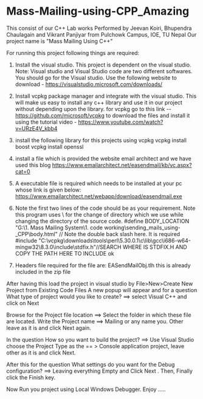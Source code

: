 # Mass-Mailing-using-CPP_Amazing
 This consist of our C++ Lab works Performed by Jeevan Koiri, Bhupendra Chaulagain and Vikrant Panjiyar from Pulchowk Campus, IOE, TU Nepal 
Our project name is "Mass Mailing Using C++"

For running this project following things are required:
1. Install the visual studio. This project is dependent on the visual studio. Note: Visual studio and Visual Studio code are two different softwares. You should go for the Visual studio.
	Use the following website to download - https://visualstudio.microsoft.com/downloads/

2. Install vcpkg package manager and integrate with the visual studio. This will make us easy to install any c++ library and use it in our project without depending upon the library. 
	for vcpkg go to this link -- https://github.com/microsoft/vcpkg to download the files and install it using the tutorial video - https://www.youtube.com/watch?v=URzE4V_kbb4

3. install the following library for this projects using vcpkg 
	vcpkg install boost
	vcpkg install openssl

4. install a file which is provided the website email architect and we have used this blog
	https://www.emailarchitect.net/easendmail/kb/vc.aspx?cat=0

5. A executable file is required which needs to be installed at your pc whose link is given below:
	https://www.emailarchitect.net/webapp/download/easendmail.exe

6. Note the first two lines of the code should be as your requirement. Note this program uses \\ for the change of directory which we use while changing the directory of the source code. 
	#define BODY_LOCATION "G:\\1. Mass Mailing System\\1. code working\\sending_mails_using-_CPP\\body.html" // Note the double back slash here. It is required
	#include "C:\vcpkg\downloads\tools\perl\5.30.0.1\c\lib\gcc\i686-w64-mingw32\8.3.0\include\stdfix.h"//SEARCH WHERE IS STDFIX.H AND COPY THE PATH HERE TO INCLUDE ok

7. Headers file required for the file are:
	EASendMailObj.tlh this is already included in the zip file 

After having this load the project in visual studio by 
File>New>Create New Project from Existing Code Files
A new popup will appear and for a question What type of project would you like to create?  ==> select Visual C++ and click on Next

Browse for the Project file location ==> Select the folder in which these file are located. 
Write the Project name ==> Mailing or any name you.  Other leave as it is and click Next again.

In the question How so you want to build the project? ==> Use Visual Studio
choose the Project Type as the == > Console application project, leave other as it is and click Next. 

After this for the question What settings do you want for the Debug configuration? ==> Leaving everything Empty and Click Next .
Then, Finally click the Finish key.

Now Run you project using Local Windows Debugger.
Enjoy ..... 

	
